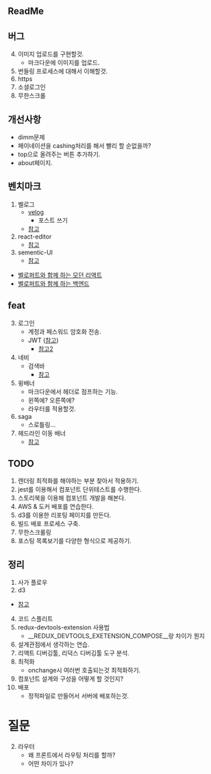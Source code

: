 ## ReadMe


## 버그



4. 이미지 업로드를 구현할것.
    - 마크다운에 이미지를 업로드.
5. 번들링 프로세스에 대해서 이해할것.    
6. https
7. 소셜로그인
9. 무한스크롤


## 개선사항
- dimm문제
- 페이네이션을 cashing처리를 해서 빨리 할 순없을까?
- top으로 올려주는 버튼 추가하기.
- about페이지.

## 벤치마크
1. 벨로그
    - [velog](https://velog.io/@_uchanlee/Semantic-UI%EC%8B%9C%EB%A7%A8%ED%8B%B1-UI-%EB%A7%9B%EB%B3%B4%EA%B8%B0)
        - 포스트 쓰기
    - [참고](https://blog.woolta.com/)
2. react-editor
    - [참고](https://github.com/nhn/tui.editor/tree/master/apps/react-editor)
3. sementic-UI
    - [참고](https://react.semantic-ui.com/)

- [벨로퍼트와 함께 하는 모던 리액트](https://react.vlpt.us/basic/01-concept.html)
- [벨로퍼트와 함께 하는 백엔드](https://backend-intro.vlpt.us/6/04.html)


## feat
3. 로그인
    - 계정과 페스워드 암호화 전송.
    - JWT ([참고](https://github.com/velopert/nodejs-jwt-example))
        - [참고2](https://backend-intro.vlpt.us/4/01.html)
4. 네비
    - 검색바 
      - [참고](https://blog.woolta.com/)
5. 윙배너
    - 마크다운에서 헤더로 점프하는 기능.
    - 왼쪽에? 오른쪽에?
    - 라우터를 적용할것.
8. saga
    - 스로틀링...
9. 헤드라인 이동 배너
    - [참고](https://velog.io/@dvmflstm/RxJS-Practice)



## TODO
1. 렌더링 최적화를 해야하는 부분 찾아서 적용하기.
4. jest를 이용해서 컴포넌트 단위테스트를 수행한다.
5. 스토리북을 이용해 컴포넌트 개발을 해본다.
6. AWS & 도커 배포를 연습한다.
7. d3를 이용한 리포팅 페이지를 만든다.
8. 빌드 배포 프로세스 구축.
9. 무한스크롤링
10. 포스팅 목록보기를 다양한 형식으로 제공하기.




## 정리
1. 사가 플로우
3. d3
- [참고](https://riptutorial.com/ko/d3-js/example/8402/%EC%A2%8C%ED%91%9C%EA%B3%84)
4. 코드 스플리트
7. redux-devtools-extension 사용법 
    - __REDUX_DEVTOOLS_EXETENSION_COMPOSE__랑 차이가 뭔지
8. 설계관점에서 생각하는 연습.
9. 리액트 디버깅툴, 리덕스 디버깅툴 도구 분석.
10. 최적화
    - onchange시 여러번 호출되는것 최적화하기.
14. 컴포넌트 설계와 구성을 어떻게 할 것인지?
17. 배포
    - 정적파일로 만들어서 서버에 배포하는것.


# 질문

2. 라우터
    - 왜 프론트에서 라우팅 처리를 할까?
    - 어떤 차이가 있나?

